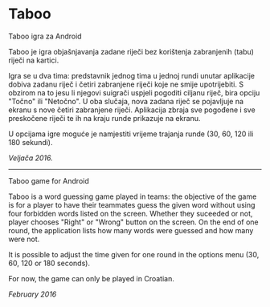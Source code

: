 # Taboo
Taboo igra za Android

Taboo je igra objašnjavanja zadane riječi bez korištenja zabranjenih (tabu) riječi na kartici.

Igra se u dva tima: predstavnik jednog tima u jednoj rundi unutar aplikacije dobiva zadanu riječ i četiri zabranjene riječi koje ne smije upotrijebiti. S obzirom na to jesu li njegovi suigrači uspjeli pogoditi ciljanu riječ, bira opciju "Točno" ili "Netočno". U oba slučaja, nova zadana riječ se pojavljuje na ekranu s nove četiri zabranjene riječi.
Aplikacija zbraja sve pogođene i sve preskočene riječi te ih na kraju runde prikazuje na ekranu.

U opcijama igre moguće je namjestiti vrijeme trajanja runde (30, 60, 120 ili 180 sekundi).

*Veljača 2016.*

----------------
Taboo game for Android

Taboo is a word guessing game played in teams: the objective of the game is for a player to have their teammates guess the given word without using four forbidden words listed on the screen.
Whether they suceeded or not, player chooses "Right" or "Wrong" button on the screen. On the end of one round, the application lists how many words were guessed and how many were not.

It is possible to adjust the time given for one round in the options menu (30, 60, 120 or 180 seconds).

For now, the game can only be played in Croatian.

*February 2016*
